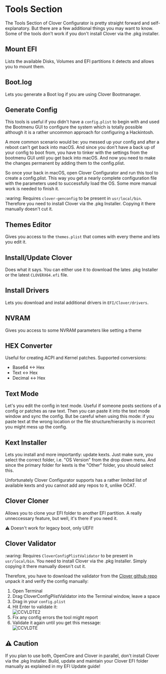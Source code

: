 # Tools Section
The Tools Section of Clover Configurator is pretty straight forward and self-explanatory. But there are a few additional things you may want to know. Some of the tools don't work if you don't install Clover via the .pkg installer. 

## Mount EFI
Lists the available Disks, Volumes and EFI partitions it detects and allows you to mount them.

## Boot.log
Lets you generate a Boot log if you are using Clover Bootmanager.

## Generate Config
This tools is useful if you didn't have a `config.plist` to begin with and used the Bootmenu GUI to configure the system which is totally possible although it is a rather uncommon approach for configuring a Hackintosh. 

A more common scenario would be: you messed up your config and after a reboot can't get back into macOS. And since you don't have a back up of your config to boot from, you have to tinker with the settings from the bootmenu GUI until you get back into macOS. And now you need to make the changes permanent by adding them to the config.plist.

So once your back in macOS, open Clover Configurator and run this tool to create a config.plist. This way you get a nearly complete configuration file with the parameters used to successfully load the OS. Some more manual work is needed to finish it.

:waring: Requires `clover-genconfig` to be present in `usr/local/bin`. Therefore you need to install Clover via the .pkg Installer. Copying it there manually doesn't cut it.

## Themes Editor
Gives you access to the `themes.plist` that comes with every theme and lets you edit it.

## Install/Update Clover
Does what it says. You can either use it to download the lates .pkg Installer or the latest `CLOVERX64.efi` file.

## Install Drivers
Lets you download and instal additional drivers in `EFI/Clover/drivers`.

## NVRAM
Gives you access to some NVRAM parameters like setting a theme

## HEX Converter
Useful for creating ACPI and Kernel patches. Supported conversions: 

- Base64 <-> Hex
- Text <-> Hex
- Decimal <-> Hex

## Text Mode
Let's you edit the config in text mode. Useful if someone posts sections of a config or patches as raw text. Then you can paste it into the text mode window and sync the config. But be careful when using this mode: if you paste text at the wrong location or the file structure/hierarchy is incorrect you might mess up the config.

## Kext Installer
Lets you install and more importantly: update kexts. Just make sure, you select the correct folder, i.e. "OS Version" from the drop down menu. And since the primary folder for kexts is the "Other" folder, you should select this. 

Unfortunately Clover Configurator supports has a rather limited list of available kexts and you cannot add any repos to it, unlike OCAT.

## Clover Cloner
Allows you to clone your EFI folder to another EFI partition. A really unneccessary feature, but well, it's there if you need it.

:warning: Doesn't work for legacy boot, only UEFI!

## Clover Validator
:waring: Requires `CloverConfigPlistValidator` to be present in `usr/local/bin`. You need to install Clover via the .pkg Installer. Simply copying it there manually doesn't cut it.

Therefore, you have to download the validator from the [Clover github repo](https://github.com/CloverHackyColor/CloverBootloader/releases) unpack it and verify the config manually:

1. Open Terminal
2. Drag CloverConfigPlistValidator into the Terminal window, leave a space
3. Drag in your `config.plist` 
4. Hit Enter to validate it:</br>![CCVLDTE2](https://user-images.githubusercontent.com/76865553/184026365-0c0750a7-9a9e-4e81-aaa5-54bbbc13d8eb.png)
5. Fix any config errors the tool might report
6. Validate it again until you get this message:</br>![CCVLDTE](https://user-images.githubusercontent.com/76865553/184026420-54bf7b1e-c8df-4a3d-95dc-0ed78a505e03.png)

## :warning: Caution
If you plan to use both, OpenCore and Clover in parallel, don't install Clover via the .pkg Installer. Build, update and maintain your Clover EFI folder manually as explained in my EFI Update guide! 
